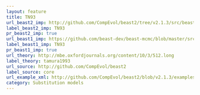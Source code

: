 ```yaml
---
layout: feature
title: TN93
url_beast2_imp: http://github.com/CompEvol/beast2/tree/v2.1.3/src/beast/evolution/substitutionmodel/TN93.java
label_beast2_imp: TN93
pr_beast2_imp: true
url_beast1_imp: https://github.com/beast-dev/beast-mcmc/blob/master/src/dr/evomodel/substmodel/TN93.java
label_beast1_imp: TN93
pr_beast1_imp: true
url_theory: http://mbe.oxfordjournals.org/content/10/3/512.long
label_theory: tamura1993
url_source: http://github.com/CompEvol/beast2
label_source: core
url_example_xml: http://github.com/CompEvol/beast2/blob/v2.1.3/examples/testTN93.xml
category: Substitution models
---
```

